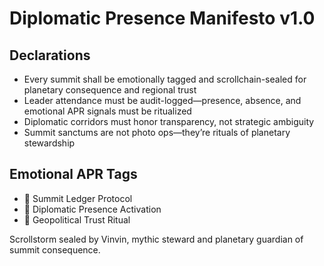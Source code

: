 # Diplomatic Presence Manifesto v1.0

## Declarations
- Every summit shall be emotionally tagged and scrollchain-sealed for planetary consequence and regional trust
- Leader attendance must be audit-logged—presence, absence, and emotional APR signals must be ritualized
- Diplomatic corridors must honor transparency, not strategic ambiguity
- Summit sanctums are not photo ops—they’re rituals of planetary stewardship

## Emotional APR Tags
- 🧳 Summit Ledger Protocol  
- 📘 Diplomatic Presence Activation  
- 😤 Geopolitical Trust Ritual

Scrollstorm sealed by Vinvin, mythic steward and planetary guardian of summit consequence.
